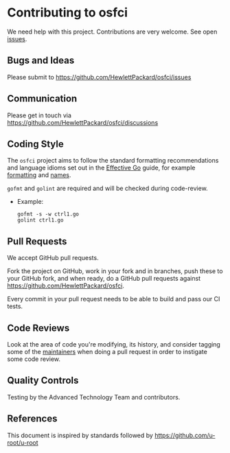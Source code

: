 # Contributing to osfci

We need help with this project. Contributions are very welcome. See open [issues](https://github.com/HewlettPackard/osfci/issues).

## Bugs and Ideas

Please submit to https://github.com/HewlettPackard/osfci/issues

## Communication

Please get in touch via https://github.com/HewlettPackard/osfci/discussions

## Coding Style

The ``osfci`` project aims to follow the standard formatting recommendations
and language idioms set out in the [Effective Go](https://golang.org/doc/effective_go.html)
guide, for example [formatting](https://golang.org/doc/effective_go.html#formatting)
and [names](https://golang.org/doc/effective_go.html#names).

`gofmt` and `golint` are required and will be checked during code-review.

- Example:
    ```
    gofmt -s -w ctrl1.go
    golint ctrl1.go
    ```

## Pull Requests

We accept GitHub pull requests.

Fork the project on GitHub, work in your fork and in branches, push
these to your GitHub fork, and when ready, do a GitHub pull requests
against https://github.com/HewlettPackard/osfci.

Every commit in your pull request needs to be able to build and pass our CI tests.

## Code Reviews

Look at the area of code you're modifying, its history, and consider
tagging some of the [maintainers](https://github.com/HewlettPackard/osfci/graphs/contributors) when doing a
pull request in order to instigate some code review.

## Quality Controls

Testing by the Advanced Technology Team and contributors.

## References

This document is inspired by standards followed by https://github.com/u-root/u-root